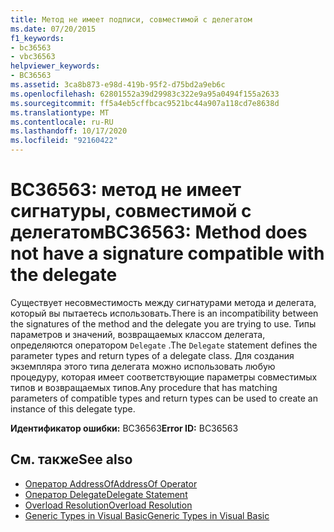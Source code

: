 ```yaml
---
title: Метод не имеет подписи, совместимой с делегатом
ms.date: 07/20/2015
f1_keywords:
- bc36563
- vbc36563
helpviewer_keywords:
- BC36563
ms.assetid: 3ca8b873-e98d-419b-95f2-d75bd2a9eb6c
ms.openlocfilehash: 62801552a39d29983c322e9a95a0494f155a2633
ms.sourcegitcommit: ff5a4eb5cffbcac9521bc44a907a118cd7e8638d
ms.translationtype: MT
ms.contentlocale: ru-RU
ms.lasthandoff: 10/17/2020
ms.locfileid: "92160422"
---
```

# <a name="bc36563-method-does-not-have-a-signature-compatible-with-the-delegate"></a><span data-ttu-id="fe10e-102">BC36563: метод не имеет сигнатуры, совместимой с делегатом</span><span class="sxs-lookup"><span data-stu-id="fe10e-102">BC36563: Method does not have a signature compatible with the delegate</span></span>

<span data-ttu-id="fe10e-103">Существует несовместимость между сигнатурами метода и делегата, который вы пытаетесь использовать.</span><span class="sxs-lookup"><span data-stu-id="fe10e-103">There is an incompatibility between the signatures of the method and the delegate you are trying to use.</span></span> <span data-ttu-id="fe10e-104">Типы параметров и значений, возвращаемых классом делегата, определяются оператором `Delegate` .</span><span class="sxs-lookup"><span data-stu-id="fe10e-104">The `Delegate` statement defines the parameter types and return types of a delegate class.</span></span> <span data-ttu-id="fe10e-105">Для создания экземпляра этого типа делегата можно использовать любую процедуру, которая имеет соответствующие параметры совместимых типов и возвращаемых типов.</span><span class="sxs-lookup"><span data-stu-id="fe10e-105">Any procedure that has matching parameters of compatible types and return types can be used to create an instance of this delegate type.</span></span>

 <span data-ttu-id="fe10e-106">**Идентификатор ошибки:** BC36563</span><span class="sxs-lookup"><span data-stu-id="fe10e-106">**Error ID:** BC36563</span></span>

## <a name="see-also"></a><span data-ttu-id="fe10e-107">См. также</span><span class="sxs-lookup"><span data-stu-id="fe10e-107">See also</span></span>

- [<span data-ttu-id="fe10e-108">Оператор AddressOf</span><span class="sxs-lookup"><span data-stu-id="fe10e-108">AddressOf Operator</span></span>](../operators/addressof-operator.md)
- [<span data-ttu-id="fe10e-109">Оператор Delegate</span><span class="sxs-lookup"><span data-stu-id="fe10e-109">Delegate Statement</span></span>](../statements/delegate-statement.md)
- [<span data-ttu-id="fe10e-110">Overload Resolution</span><span class="sxs-lookup"><span data-stu-id="fe10e-110">Overload Resolution</span></span>](../../programming-guide/language-features/procedures/overload-resolution.md)
- [<span data-ttu-id="fe10e-111">Generic Types in Visual Basic</span><span class="sxs-lookup"><span data-stu-id="fe10e-111">Generic Types in Visual Basic</span></span>](../../programming-guide/language-features/data-types/generic-types.md)
